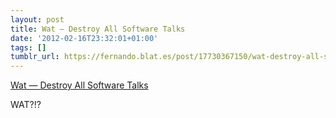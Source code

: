 ```yaml
---
layout: post
title: Wat — Destroy All Software Talks
date: '2012-02-16T23:32:01+01:00'
tags: []
tumblr_url: https://fernando.blat.es/post/17730367150/wat-destroy-all-software-talks
---
```

[Wat — Destroy All Software Talks](https://www.destroyallsoftware.com/talks/wat)  

WAT?!?
